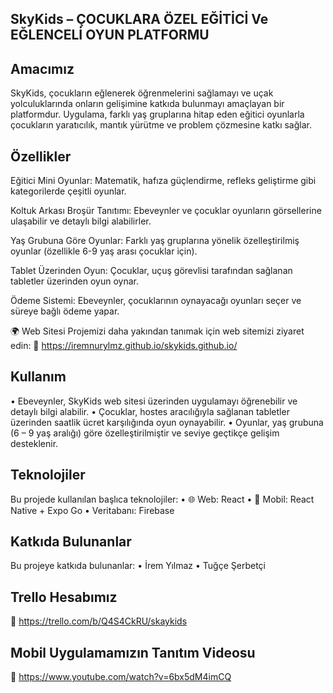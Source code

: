 ## SkyKids – ÇOCUKLARA ÖZEL EĞİTİCİ Ve EĞLENCELİ OYUN PLATFORMU

## Amacımız

SkyKids, çocukların eğlenerek öğrenmelerini sağlamayı ve uçak yolculuklarında onların gelişimine katkıda bulunmayı amaçlayan bir platformdur. Uygulama, farklı yaş gruplarına hitap eden eğitici oyunlarla çocukların yaratıcılık, mantık yürütme ve problem çözmesine katkı sağlar.

## Özellikler

Eğitici Mini Oyunlar: Matematik, hafıza güçlendirme, refleks geliştirme gibi kategorilerde çeşitli oyunlar.

Koltuk Arkası Broşür Tanıtımı: Ebeveynler ve çocuklar oyunların görsellerine ulaşabilir ve detaylı bilgi alabilirler.

Yaş Grubuna Göre Oyunlar: Farklı yaş gruplarına yönelik özelleştirilmiş oyunlar (özellikle 6-9 yaş arası çocuklar için).

Tablet Üzerinden Oyun: Çocuklar, uçuş görevlisi tarafından sağlanan tabletler üzerinden oyun oynar.

Ödeme Sistemi: Ebeveynler, çocuklarının oynayacağı oyunları seçer ve süreye bağlı ödeme yapar.


🌍 Web Sitesi
Projemizi daha yakından tanımak için web sitemizi ziyaret edin:
🔗 https://iremnurylmz.github.io/skykids.github.io/



## Kullanım
•	Ebeveynler, SkyKids web sitesi üzerinden uygulamayı öğrenebilir ve detaylı bilgi alabilir.
•	Çocuklar, hostes aracılığıyla sağlanan tabletler üzerinden saatlik ücret karşılığında oyun oynayabilir.
•	Oyunlar, yaş grubuna (6 – 9 yaş aralığı) göre özelleştirilmiştir ve seviye geçtikçe gelişim desteklenir.

## Teknolojiler
Bu projede kullanılan başlıca teknolojiler:
•	🌐 Web: React
•	📱 Mobil: React Native + Expo Go
•	 Veritabanı: Firebase

## Katkıda Bulunanlar
Bu projeye katkıda bulunanlar:
•	İrem Yılmaz
•	 Tuğçe Şerbetçi

## Trello Hesabımız
🔗 https://trello.com/b/Q4S4CkRU/skaykids

## Mobil Uygulamamızın Tanıtım Videosu
 🔗 https://www.youtube.com/watch?v=6bx5dM4imCQ
